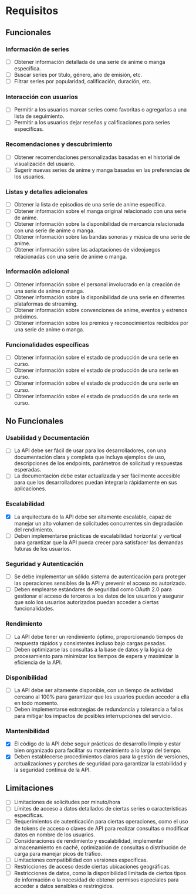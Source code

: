 # Requisitos

## **Funcionales**

### Información de series

- [ ] Obtener información detallada de una serie de anime o manga específica.
- [ ] Buscar series por título, género, año de emisión, etc.
- [ ] Filtrar series por popularidad, calificación, duración, etc.

### Interacción con usuarios

- [ ] Permitir a los usuarios marcar series como favoritas o agregarlas a una lista de seguimiento.
- [ ] Permitir a los usuarios dejar reseñas y calificaciones para series específicas.

### Recomendaciones y descubrimiento

- [ ] Obtener recomendaciones personalizadas basadas en el historial de visualización del usuario.
- [ ] Sugerir nuevas series de anime y manga basadas en las preferencias de los usuarios.

### Listas y detalles adicionales

- [ ] Obtener la lista de episodios de una serie de anime específica.
- [ ] Obtener información sobre el manga original relacionado con una serie de anime.
- [ ] Obtener información sobre la disponibilidad de mercancía relacionada con una serie de anime o manga.
- [ ] Obtener información sobre las bandas sonoras y música de una serie de anime.
- [ ] Obtener información sobre las adaptaciones de videojuegos relacionadas con una serie de anime o manga.

### Información adicional

- [ ] Obtener información sobre el personal involucrado en la creación de una serie de anime o manga.
- [ ] Obtener información sobre la disponibilidad de una serie en diferentes plataformas de streaming.
- [ ] Obtener información sobre convenciones de anime, eventos y estrenos próximos.
- [ ] Obtener información sobre los premios y reconocimientos recibidos por una serie de anime o manga.

### Funcionalidades específicas

- [ ] Obtener información sobre el estado de producción de una serie en curso.
- [ ] Obtener información sobre el estado de producción de una serie en curso.
- [ ] Obtener información sobre el estado de producción de una serie en curso.
- [ ] Obtener información sobre el estado de producción de una serie en curso.

## **No Funcionales**

### Usabilidad y Documentación

- [ ] La API debe ser fácil de usar para los desarrolladores, con una documentación clara y completa que incluya ejemplos de uso, descripciones de los endpoints, parámetros de solicitud y respuestas esperadas.
- [ ] La documentación debe estar actualizada y ser fácilmente accesible para que los desarrolladores puedan integrarla rápidamente en sus aplicaciones.

### Escalabilidad

- [x] La arquitectura de la API debe ser altamente escalable, capaz de manejar un alto volumen de solicitudes concurrentes sin degradación del rendimiento.
- [ ] Deben implementarse prácticas de escalabilidad horizontal y vertical para garantizar que la API pueda crecer para satisfacer las demandas futuras de los usuarios.

### Seguridad y Autenticación

- [ ] Se debe implementar un sólido sistema de autenticación para proteger las operaciones sensibles de la API y prevenir el acceso no autorizado.
- [ ] Deben emplearse estándares de seguridad como OAuth 2.0 para gestionar el acceso de terceros a los datos de los usuarios y asegurar que solo los usuarios autorizados puedan acceder a ciertas funcionalidades.

### Rendimiento

- [ ] La API debe tener un rendimiento óptimo, proporcionando tiempos de respuesta rápidos y consistentes incluso bajo cargas pesadas.
- [ ] Deben optimizarse las consultas a la base de datos y la lógica de procesamiento para minimizar los tiempos de espera y maximizar la eficiencia de la API.

### Disponibilidad

- [ ] La API debe ser altamente disponible, con un tiempo de actividad cercano al 100% para garantizar que los usuarios puedan acceder a ella en todo momento.
- [ ] Deben implementarse estrategias de redundancia y tolerancia a fallos para mitigar los impactos de posibles interrupciones del servicio.

### Mantenibilidad

- [x] El código de la API debe seguir prácticas de desarrollo limpio y estar bien organizado para facilitar su mantenimiento a lo largo del tiempo.
- [x] Deben establecerse procedimientos claros para la gestión de versiones, actualizaciones y parches de seguridad para garantizar la estabilidad y la seguridad continua de la API.

## Limitaciones

- [ ] Limitaciones de solicitudes por minuto/hora
- [ ] Límites de acceso a datos detallados de ciertas series o características específicas.
- [ ] Requerimientos de autenticación para ciertas operaciones, como el uso de tokens de acceso o claves de API para realizar consultas o modificar datos en nombre de los usuarios.
- [ ] Consideraciones de rendimiento y escalabilidad, implementar almacenamiento en caché, optimización de consultas o distribución de carga para manejar picos de tráfico.
- [ ] Limitaciones compatibilidad con versiones específicas.
- [ ] Restricciones de acceso desde ciertas ubicaciones geográficas.
- [ ] Restricciones de datos, como la disponibilidad limitada de ciertos tipos de información o la necesidad de obtener permisos especiales para acceder a datos sensibles o restringidos.